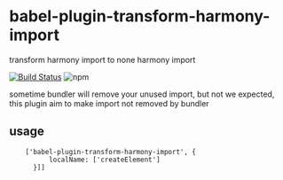 # babel-plugin-transform-harmony-import

transform harmony import to none harmony import

[![Build Status](https://travis-ci.org/broven/babel-transform-harmony-import.svg?branch=master)](https://travis-ci.org/broven/babel-transform-harmony-import)
![npm](https://img.shields.io/npm/dt/babel-plugin-transform-harmony-import)

sometime bundler will remove your unused import, but not we expected, this plugin aim to make import not removed by bundler

## usage
```jsonc
    ['babel-plugin-transform-harmony-import', {
          localName: ['createElement']
      }]]
    
```
